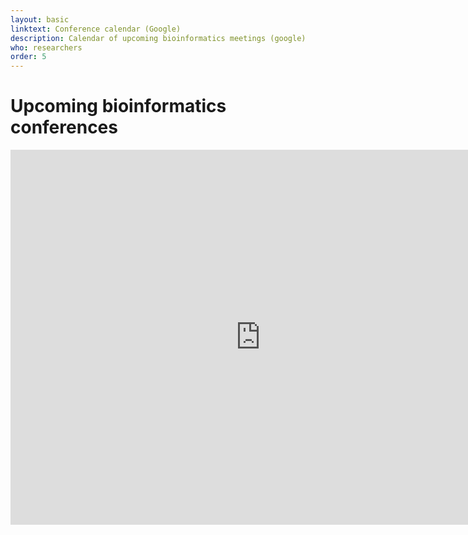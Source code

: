 ```yaml
---
layout: basic
linktext: Conference calendar (Google)
description: Calendar of upcoming bioinformatics meetings (google)
who: researchers
order: 5
---
```


# Upcoming bioinformatics conferences

<iframe src="https://calendar.google.com/calendar/embed?height=600&amp;wkst=1&amp;bgcolor=%23ffffff&amp;ctz=Europe%2FBerlin&amp;src=czlkdTlwMW8xaXNodmozNjJyNDQ4MWU3Zm9AZ3JvdXAuY2FsZW5kYXIuZ29vZ2xlLmNvbQ&amp;color=%230BBCB2&amp;showCalendars=0" style="border-width:0" width="800" height="600" frameborder="0" scrolling="no"></iframe>

